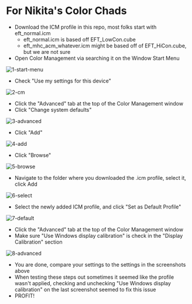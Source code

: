 # For Nikita's Color Chads

- Download the ICM profile in this repo, most folks start with eft_normal.icm
  - eft_normal.icm is based off EFT_LowCon.cube
  - eft_mhc_acm_whatever.icm might be based off of EFT_HiCon.cube, but we are not sure
- Open Color Management via searching it on the Window Start Menu

![1-start-menu](content/1-start-menu.png)

- Check "Use my settings for this device"

![2-cm](content/2-cm.png)

- Click the "Advanced" tab at the top of the Color Management window
- Click "Change system defaults"

![3-advanced](content/3-advanced.png)

- Click "Add"

![4-add](content/4-add.png)

- Click "Browse"

![5-browse](content/5-browse.png)

- Navigate to the folder where you downloaded the .icm profile, select it, click Add

![6-select](content/6-select.png)

- Select the newly added ICM profile, and click "Set as Default Profile"

![7-default](content/7-default.png)

- Click the "Advanced" tab at the top of the Color Management window
- Make sure "Use Windows display calibration" is check in the "Display Calibration" section

![8-advanced](content/8-advanced.png)

- You are done, compare your settings to the settings in the screenshots above
- When testing these steps out sometimes it seemed like the profile wasn't applied, checking and unchecking "Use Windows display calibration" on the last screenshot seemed to fix this issue
- PROFIT!
